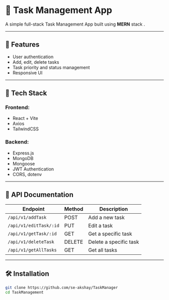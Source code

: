 # 📝 Task Management App

A simple full-stack Task Management App built using **MERN** stack .

---

## 🚀 Features

- User authentication
- Add, edit, delete tasks
- Task priority and status management
- Responsive UI

---

## 🧪 Tech Stack

### Frontend:
- React + Vite
- Axios
- TailwindCSS

### Backend:
- Express.js
- MongoDB
- Mongoose
- JWT Authentication
- CORS, dotenv

---

## 📡 API Documentation

| Endpoint               | Method | Description           |
|------------------------|--------|-----------------------|
| `/api/v1/addTask`      | POST   | Add a new task        |
| `/api/v1/editTask/:id` | PUT    | Edit a task           |
| `/api/v1/getTask/:id`  | GET    | Get a specific task   |
| `/api/v1/deleteTask`   | DELETE | Delete a specific task |
| `/api/v1/getAllTasks`  | GET    | Get all tasks         |

---

## 🛠️ Installation

```bash
git clone https://github.com/se-akshay/TaskManager
cd TaskManagement
